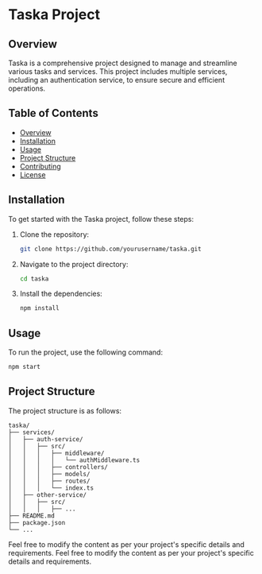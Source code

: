 # Taska Project

## Overview
Taska is a comprehensive project designed to manage and streamline various tasks and services. This project includes multiple services, including an authentication service, to ensure secure and efficient operations.

## Table of Contents
- [Overview](#overview)
- [Installation](#installation)
- [Usage](#usage)
- [Project Structure](#project-structure)
- [Contributing](#contributing)
- [License](#license)

## Installation
To get started with the Taska project, follow these steps:

1. Clone the repository:
    ```sh
    git clone https://github.com/yourusername/taska.git
    ```

2. Navigate to the project directory:
    ```sh
    cd taska
    ```

3. Install the dependencies:
    ```sh
    npm install
    ```

## Usage
To run the project, use the following command:
```sh
npm start
```

## Project Structure
The project structure is as follows:
```
taska/
├── services/
│   ├── auth-service/
│   │   ├── src/
│   │   │   ├── middleware/
│   │   │   │   └── authMiddleware.ts
│   │   │   ├── controllers/
│   │   │   ├── models/
│   │   │   ├── routes/
│   │   │   └── index.ts
│   ├── other-service/
│   │   ├── src/
│   │   │   ├── ...
├── README.md
├── package.json
└── ...
```

Feel free to modify the content as per your project's specific details and requirements.
Feel free to modify the content as per your project's specific details and requirements.